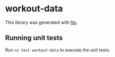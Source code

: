 # workout-data

This library was generated with [Nx](https://nx.dev).

## Running unit tests

Run `nx test workout-data` to execute the unit tests.
